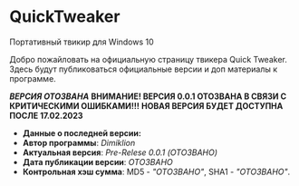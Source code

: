 # QuickTweaker

Портативный твикир для Windows 10

Добро пожайловать на официальную страницу твикера Quick Tweaker. Здесь будут публиковаться официальные версии и доп материалы к программе. 


**_ВЕРСИЯ ОТОЗВАНА_**
**ВНИМАНИЕ! ВЕРСИЯ 0.0.1 ОТОЗВАНА В СВЯЗИ С КРИТИЧЕСКИМИ ОШИБКАМИ!!!**
**НОВАЯ ВЕРСИЯ БУДЕТ ДОСТУПНА ПОСЛЕ 17.02.2023**

- **Данные о последней версии:**
- **Автор программы**: *Dimiklion*
- **Актуальная версия**: *Pre-Relese 0.0.1 (ОТОЗВАНО)*
- **Дата публикации версии**: *ОТОЗВАНО*
- **Контрольная хэш сумма**: MD5 - *"ОТОЗВАНО"*, SHA1 - *"ОТОЗВАНО"*.

